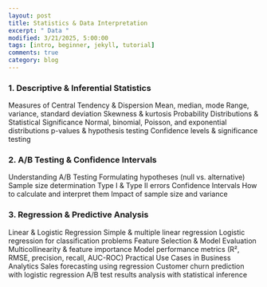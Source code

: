 ```yaml
---
layout: post
title: Statistics & Data Interpretation
excerpt: " Data "
modified: 3/21/2025, 5:00:00
tags: [intro, beginner, jekyll, tutorial]
comments: true
category: blog
---
```


### 1. Descriptive & Inferential Statistics
Measures of Central Tendency & Dispersion
Mean, median, mode
Range, variance, standard deviation
Skewness & kurtosis
Probability Distributions & Statistical Significance
Normal, binomial, Poisson, and exponential distributions
p-values & hypothesis testing
Confidence levels & significance testing
### 2. A/B Testing & Confidence Intervals
Understanding A/B Testing
Formulating hypotheses (null vs. alternative)
Sample size determination
Type I & Type II errors
Confidence Intervals
How to calculate and interpret them
Impact of sample size and variance
### 3. Regression & Predictive Analysis
Linear & Logistic Regression
Simple & multiple linear regression
Logistic regression for classification problems
Feature Selection & Model Evaluation
Multicollinearity & feature importance
Model performance metrics (R², RMSE, precision, recall, AUC-ROC)
Practical Use Cases in Business Analytics
Sales forecasting using regression
Customer churn prediction with logistic regression
A/B test results analysis with statistical inference

